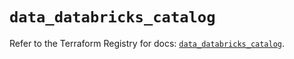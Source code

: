 # `data_databricks_catalog`

Refer to the Terraform Registry for docs: [`data_databricks_catalog`](https://registry.terraform.io/providers/databricks/databricks/1.79.1/docs/data-sources/catalog).
